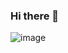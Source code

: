 ### Hi there 👋

![image](https://github.com/geovanacae/geovanacae/assets/116825673/0a76401d-64a6-40df-94e3-23f59bef2abe)

